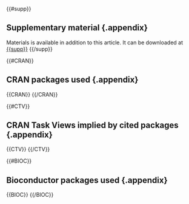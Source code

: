 {{#supp}}
## Supplementary material {.appendix}

Materials is available in addition to this article. It can be downloaded at 
[{{supp}}]({{supp}})
{{/supp}}

{{#CRAN}}
## CRAN packages used {.appendix}

{{CRAN}}
{{/CRAN}}

{{#CTV}}
## CRAN Task Views implied by cited packages {.appendix}

{{CTV}}
{{/CTV}}

{{#BIOC}}
## Bioconductor packages used {.appendix}

{{BIOC}}
{{/BIOC}}

